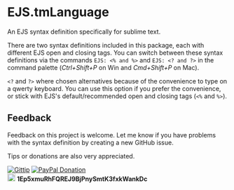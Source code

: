 # EJS.tmLanguage

An EJS syntax definition specifically for sublime text.

There are two syntax definitions included in this package, each with different EJS open and closing tags.
You can switch between these syntax definitions via the commands `EJS: <% and %>` and `EJS: <? and ?>` 
in the command palette (_Ctrl+Shift+P_ on Win and _Cmd+Shift+P_ on Mac).

`<?` and `?>` where chosen alternatives because of the convenience to type on a qwerty keyboard. 
You can use this option if you prefer the convenience, or stick with EJS's default/recommended open and closing tags (`<%` and `%>`).

## Feedback

Feedback on this project is welcome. Let me know if you have problems with the syntax definition by creating a new GitHub issue.

Tips or donations are also very appreciated.

[![Gittip](https://www.gittip.com/assets/8.0.8/logo.png)](https://www.gittip.com/samholmes/)
[![PayPal Donation](https://www.paypalobjects.com/en_US/i/btn/btn_donate_LG.gif "Donate using PayPal")](https://www.paypal.com/cgi-bin/webscr?cmd=_donations&business=SJCCMHKZLMSX2&lc=US&item_name=EJS%2etmLanguage&currency_code=USD&bn=PP%2dDonationsBF%3abtn_donate_LG%2egif%3aNonHosted)  
[<img src="https://en.bitcoin.it/w/images/en/c/c4/BC_Logotype_Reverse.png" height='18'>](bitcoin:1Ep5xmuRhFQREJ9BjPnySmtK3fxkWankDc) **1Ep5xmuRhFQREJ9BjPnySmtK3fxkWankDc**
